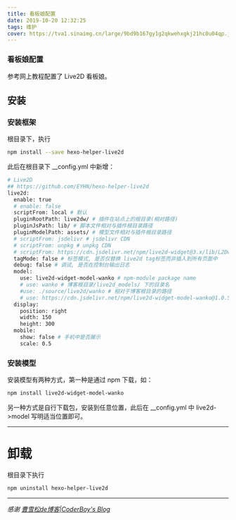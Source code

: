 ```yaml
---
title: 看板娘配置
date: 2019-10-20 12:32:25
tags: 维护
cover: https://tva1.sinaimg.cn/large/9bd9b167gy1g2qkwehxgkj21hc0u04qp.jpg
---
```


### 看板娘配置

参考网上教程配置了 Live2D 看板娘。

<!--more-->

## 安装

### 安装框架

根目录下，执行

```bash
npm install --save hexo-helper-live2d
```

此后在根目录下 __config.yml 中新增：

```bash
# Live2D
## https://github.com/EYHN/hexo-helper-live2d
live2d:
  enable: true
  # enable: false
  scriptFrom: local # 默认
  pluginRootPath: live2dw/ # 插件在站点上的根目录(相对路径)
  pluginJsPath: lib/ # 脚本文件相对与插件根目录路径
  pluginModelPath: assets/ # 模型文件相对与插件根目录路径
  # scriptFrom: jsdelivr # jsdelivr CDN
  # scriptFrom: unpkg # unpkg CDN
  # scriptFrom: https://cdn.jsdelivr.net/npm/live2d-widget@3.x/lib/L2Dwidget.min.js # 你的自定义 url
  tagMode: false # 标签模式, 是否仅替换 live2d tag标签而非插入到所有页面中
  debug: false # 调试, 是否在控制台输出日志
  model:
    use: live2d-widget-model-wanko # npm-module package name
    # use: wanko # 博客根目录/live2d_models/ 下的目录名
    #use: ./source/live2d/wanko # 相对于博客根目录的路径
    # use: https://cdn.jsdelivr.net/npm/live2d-widget-model-wanko@1.0.5/assets/wanko.model.json # 你的自定义 url
  display:
    position: right
    width: 150
    height: 300
  mobile:
    show: false # 手机中是否展示
    scale: 0.5

```



### 安装模型

安装模型有两种方式，第一种是通过 npm 下载，如：

```bash
npm install live2d-widget-model-wanko
```

另一种方式是自行下载包，安装到任意位置，此后在 __config.yml 中 live2d->model 写明适当位置即可。

-------



# 卸载

根目录下执行

```bash
npm uninstall hexo-helper-live2d
```

-------



*感谢 [曹雪松de博客|CoderBoy's Blog](https://sevencho.github.io/)*